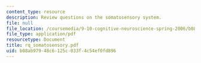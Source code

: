 ```yaml
---
content_type: resource
description: Review questions on the somatosensory system.
file: null
file_location: /coursemedia/9-10-cognitive-neuroscience-spring-2006/b08ab97948c6125c033f4c54ef0fd896_rq_somatosensory.pdf
file_type: application/pdf
resourcetype: Document
title: rq_somatosensory.pdf
uid: b08ab979-48c6-125c-033f-4c54ef0fd896
---
```

